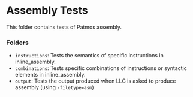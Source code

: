 # Assembly Tests

This folder contains tests of Patmos assembly.

### Folders

* `instructions`: Tests the semantics of specific instructions in inline_assembly.
* `combinations`: Tests specific combinations of instructions or syntactic elements in inline_assembly.
* `output`: Tests the output produced when LLC is asked to produce assembly (using `-filetype=asm`)